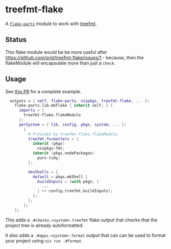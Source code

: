 # treefmt-flake

A [`flake-parts`](https://github.com/hercules-ci/flake-parts) module to work with [treefmt](https://github.com/numtide/treefmt).

## Status

This flake module would be be more useful after https://github.com/srid/treefmt-flake/issues/1 - because, then the flakeModule will encapsulate more than just a `check`.

## Usage

See [this PR](https://github.com/srid/haskell-template/pull/36) for a complete example.

```nix
  outputs = { self, flake-parts, nixpkgs, treefmt-flake, ... }:
    flake-parts.lib.mkFlake { inherit self; } {
      imports = [
        treefmt-flake.flakeModule
      ];
      perSystem = { lib, config, pkgs, system, ... }:
        {
          # Provided by treefmt-flake.flakeModule
          treefmt.formatters = {
            inherit (pkgs)
              nixpkgs-fmt;
            inherit (pkgs.nodePackages)
              purs-tidy;
          };

          devShells = {
            default = pkgs.mkShell {
              buildInputs = (with pkgs; [
                ...
              ] ++ config.treefmt.buildInputs);
            };
          };
        };
    };
```

This adds a `.#checks.<system>.treefmt` flake output that checks that the project tree is already autoformatted.

It also adds a `.#apps.<system>.format` output that can can be used to format your project using `nix run .#format`.